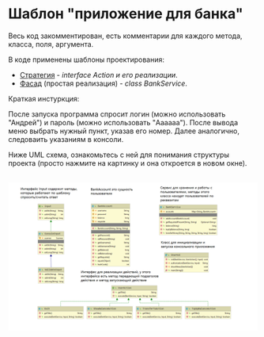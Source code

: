 # Шаблон "приложение для банка"

Весь код закомментирован, есть
комментарии для каждого метода, класса, поля, аргумента.

В коде применены шаблоны проектирования:

<ul>
    <li>
        <a href="https://refactoring.guru/ru/design-patterns/strategy" target="_blank">Стратегия</a> - <i>interface Action и его реализации</i>.
    </li>
    <li>
        <a href="https://refactoring.guru/ru/design-patterns/facade" target="_blank">Фасад</a> (простая реализация) - <i>class BankService</i>.
    </li>
</ul>

Краткая инстуркция:

После запуска программа спросит логин (можно использовать "Андрей") и пароль (можно использовать "Aaaaaa").
После вывода меню выбрать нужный пункт, указав его номер.
Далее аналогично, следоваить указаниям в консоли.


Ниже UML схема, ознакомьтесь с ней для понимания структуры проекта (просто нажмите на картинку и она откроется в новом окне).<br><br>

![ScreenShot](/UML_shema.PNG)

